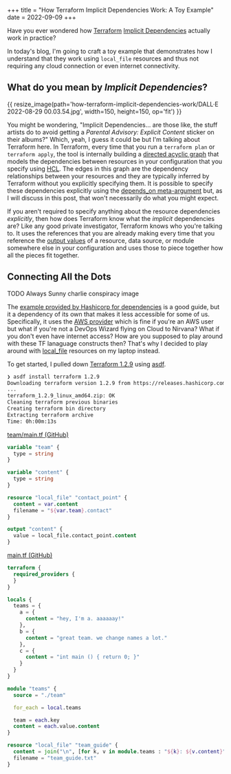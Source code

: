 +++
title = "How Terraform Implicit Dependencies Work: A Toy Example"
date = 2022-09-09
+++

Have you ever wondered how [Terraform](https://terraform.io) [Implicit Dependencies](https://learn.hashicorp.com/tutorials/terraform/dependencies) actually work in practice?

In today's blog, I'm going to craft a toy example that demonstrates how I understand that they work using `local_file` resources and thus not requiring any cloud connection or even internet connectivity.

<!-- more -->

## What do you mean by _Implicit Dependencies_?

{{ resize_image(path='how-terraform-implicit-dependencies-work/DALL·E 2022-08-29 00.03.54.jpg', width=150, height=150, op='fit') }}

You might be wondering, "Implicit Dependencies... are those like, the stuff artists do to avoid getting a _Parental Advisory: Explicit Content_ sticker on their albums?" Which, yeah, I guess it could be but I'm talking about Terraform here. In Terraform, every time that you run a `terraform plan` or `terraform apply`, the tool is internally building a [directed acyclic graph](https://en.wikipedia.org/wiki/Directed_acyclic_graph) that models the dependencies between resources in your configuration that you specify using [HCL](https://github.com/hashicorp/hcl). The edges in this graph are the dependency relationships between your resources and they are typically inferred by Terraform without you explicitly specifying them. It is possible to specify these dependencies explicitly using the [depends_on meta-argument](https://www.terraform.io/language/meta-arguments/depends_on) but, as I will discuss in this post, that won't necessarily do what you might expect.

If you aren't required to specify anything about the resource dependencies _explicitly_, then how does Terraform know what the _implicit_ dependencies are? Like any good private investigator, Terraform knows who you're talking to. It uses the references that you are already making every time that you reference the [output values](https://www.terraform.io/language/values/outputs) of a resource, data source, or module somewhere else in your configuration and uses those to piece together how all the pieces fit together.

## Connecting All the Dots

TODO Always Sunny charlie conspiracy image

The [example provided by Hashicorp for dependencies](https://learn.hashicorp.com/tutorials/terraform/dependencies) is a good guide, but it a dependency of its own that makes it less accessible for some of us. Specifically, it uses the [AWS provider](https://registry.terraform.io/providers/hashicorp/aws/latest/docs) which is fine if you're an AWS user but what if you're not a DevOps Wizard flying on Cloud to Nirvana? What if you don't even have internet access? How are you supposed to play around with these TF lanaguage constructs then? That's why I decided to play around with [local_file](https://registry.terraform.io/providers/hashicorp/local/latest/docs/resources/file) resources on my laptop instead. 

To get started, I pulled down [Terraform 1.2.9](https://github.com/hashicorp/terraform/releases/tag/v1.2.9) using [asdf](https://asdf-vm.com/).

```zsh
❯ asdf install terraform 1.2.9
Downloading terraform version 1.2.9 from https://releases.hashicorp.com/terraform/1.2.9/terraform_1.2.9_linux_amd64.zip
...
terraform_1.2.9_linux_amd64.zip: OK
Cleaning terraform previous binaries
Creating terraform bin directory
Extracting terraform archive
Time: 0h:00m:13s 
```

[team/main.tf (GitHub)](https://github.com/highb/bmh-code/blob/311dcbad3b3959ef46113cbb132dd800473dfb1a/terraform/implicit-deps/team/main.tf)
```terraform
variable "team" {
  type = string
}

variable "content" {
  type = string
}

resource "local_file" "contact_point" {
  content = var.content
  filename = "${var.team}.contact"
}

output "content" {
  value = local_file.contact_point.content
}
```

[main.tf (GitHub)](https://github.com/highb/bmh-code/blob/311dcbad3b3959ef46113cbb132dd800473dfb1a/terraform/implicit-deps/main.tf)
```terraform
terraform {
  required_providers {
  }
}

locals {
  teams = {
    a = {
      content = "hey, I'm a. aaaaaay!"
    },
    b = {
      content = "great team. we change names a lot."
    },
    c = {
      content = "int main () { return 0; }"
    }
  }
}

module "teams" {
  source = "./team"

  for_each = local.teams

  team = each.key
  content = each.value.content
}

resource "local_file" "team_guide" {
  content = join("\n", [for k, v in module.teams : "${k}: ${v.content}"])
  filename = "team_guide.txt"
}
```
